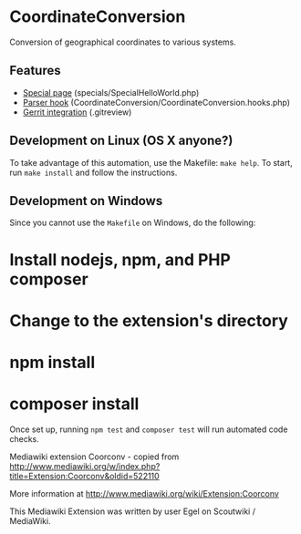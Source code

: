 # CoordinateConversion

Conversion of geographical coordinates to various systems.

## Features

 * [Special page](https://www.mediawiki.org/wiki/Manual:Special_pages) (specials/SpecialHelloWorld.php)
 * [Parser hook](https://www.mediawiki.org/wiki/Manual:Parser_functions) (CoordinateConversion/CoordinateConversion.hooks.php)
 * [Gerrit integration](https://www.mediawiki.org/wiki/Gerrit) (.gitreview)

## Development on Linux (OS X anyone?)
To take advantage of this automation, use the Makefile: `make help`. To start,
run `make install` and follow the instructions.

## Development on Windows
Since you cannot use the `Makefile` on Windows, do the following:

  # Install nodejs, npm, and PHP composer
  # Change to the extension's directory
  # npm install
  # composer install

Once set up, running `npm test` and `composer test` will run automated code checks.

Mediawiki extension Coorconv - copied from http://www.mediawiki.org/w/index.php?title=Extension:Coorconv&oldid=522110

More information at http://www.mediawiki.org/wiki/Extension:Coorconv

This Mediawiki Extension was written by user Egel on Scoutwiki / MediaWiki.


